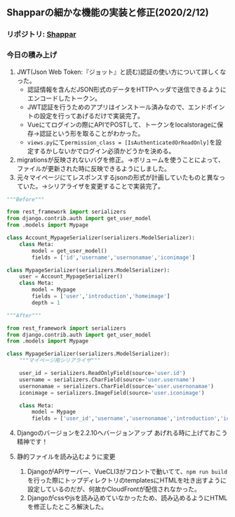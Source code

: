 ## Shapparの細かな機能の実装と修正(2020/2/12)

### リポジトリ: [Shappar](https://github.com/Hirochon/Shappar)

### 今日の積み上げ
1. JWT(Json Web Token:『ジョット』と読む)認証の使い方について詳しくなった。
    - 認証情報を含んだJSON形式のデータをHTTPヘッダで送信できるようにエンコードしたトークン。
    - JWT認証を行うためのアプリはインストール済みなので、エンドポイントの設定を行ってあげるだけで実装完了。
    - Vueにてログインの際にAPIでPOSTして、トークンをlocalstorageに保存→認証という形を取ることがわかった。
    - `views.py`にて`permission_class = [IsAuthenticatedOrReadOnly]`を設定するかしないかでログイン必須かどうかを決める。
2. migrationsが反映されないバグを修正。→ボリュームを使うことによって、ファイルが更新された時に反映できるようにしました。
3. 元々マイページにてレスポンスするjsonの形式が計画していたものと異なっていた。→シリアライザを変更することで実装完了。

```python:serializers.py
"""Before"""

from rest_framework import serializers
from django.contrib.auth import get_user_model
from .models import Mypage

class Account_MypageSerializer(serializers.ModelSerializer):
    class Meta:
        model = get_user_model()
        fields = ['id','username','usernonamae','iconimage']

class MypageSerializer(serializers.ModelSerializer):
    user = Account_MypageSerializer()
    class Meta:
        model = Mypage
        fields = ['user','introduction','homeimage']
        depth = 1
```

```python:serializers.py
"""After"""

from rest_framework import serializers
from django.contrib.auth import get_user_model
from .models import Mypage

class MypageSerializer(serializers.ModelSerializer):
    """マイページ用シリアライザ"""

    user_id = serializers.ReadOnlyField(source='user.id')
    username = serializers.CharField(source='user.username')
    usernonamae = serializers.CharField(source='user.usernonamae')
    iconimage = serializers.ImageField(source='user.iconimage')

    class Meta:
        model = Mypage
        fields = ['user_id','username','usernonamae','introduction','iconimage','homeimage']
```

4. Djangoのバージョンを2.2.10へバージョンアップ
あげれる時に上げておこう精神です！

5. 静的ファイルを読み込むように変更
    1. DjangoがAPIサーバー、VueCLI3がフロントで動いてて、`npm run build`を行った際にトップディレクトリのtemplatesにHTMLを吐き出すように設定しているのだが、何故かCloudFrontが配信されなかった。
    2. Djangoがcssやjsを読み込めていなかったため、読み込めるようにHTMLを修正したところ解決した。